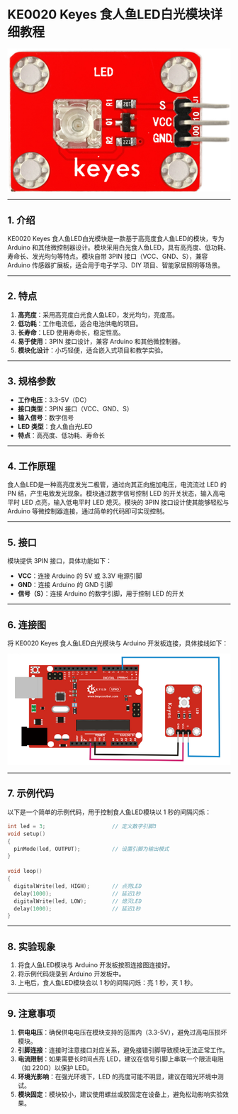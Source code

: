 # KE0020 Keyes 食人鱼LED白光模块详细教程

![image-20250312153423446](media/image-20250312153423446.png)

---

## **1. 介绍**

KE0020 Keyes 食人鱼LED白光模块是一款基于高亮度食人鱼LED的模块，专为 Arduino 和其他微控制器设计。模块采用白光食人鱼LED，具有高亮度、低功耗、寿命长、发光均匀等特点。模块自带 3PIN 接口（VCC、GND、S），兼容 Arduino 传感器扩展板，适合用于电子学习、DIY 项目、智能家居照明等场景。

---

## **2. 特点**

1. **高亮度**：采用高亮度白光食人鱼LED，发光均匀，亮度高。  
2. **低功耗**：工作电流低，适合电池供电的项目。  
3. **长寿命**：LED 使用寿命长，稳定性高。  
4. **易于使用**：3PIN 接口设计，兼容 Arduino 和其他微控制器。  
5. **模块化设计**：小巧轻便，适合嵌入式项目和教学实验。

---

## **3. 规格参数**

- **工作电压**：3.3-5V（DC）  
- **接口类型**：3PIN 接口（VCC、GND、S）  
- **输入信号**：数字信号  
- **LED 类型**：食人鱼白光LED  
- **特点**：高亮度、低功耗、寿命长  

---

## **4. 工作原理**

食人鱼LED是一种高亮度发光二极管，通过向其正向施加电压，电流流过 LED 的 PN 结，产生电致发光现象。模块通过数字信号控制 LED 的开关状态，输入高电平时 LED 点亮，输入低电平时 LED 熄灭。模块的 3PIN 接口设计使其能够轻松与 Arduino 等微控制器连接，通过简单的代码即可实现控制。

---

## **5. 接口**

模块提供 3PIN 接口，具体功能如下：  
- **VCC**：连接 Arduino 的 5V 或 3.3V 电源引脚  
- **GND**：连接 Arduino 的 GND 引脚  
- **信号（S）**：连接 Arduino 的数字引脚，用于控制 LED 的开关  

---

## **6. 连接图**

将 KE0020 Keyes 食人鱼LED白光模块与 Arduino 开发板连接，具体接线如下：  

![image-20250319095623175](media/image-20250319095623175.png)

---

## **7. 示例代码**

以下是一个简单的示例代码，用于控制食人鱼LED模块以 1 秒的间隔闪烁：

```cpp
int led = 3;                     // 定义数字引脚3
void setup()
{
  pinMode(led, OUTPUT);          // 设置引脚为输出模式
}

void loop()
{
  digitalWrite(led, HIGH);       // 点亮LED
  delay(1000);                   // 延迟1秒
  digitalWrite(led, LOW);        // 熄灭LED
  delay(1000);                   // 延迟1秒
}
```

---

## **8. 实验现象**

1. 将食人鱼LED模块与 Arduino 开发板按照连接图连接好。  
2. 将示例代码烧录到 Arduino 开发板中。  
3. 上电后，食人鱼LED模块会以 1 秒的间隔闪烁：亮 1 秒，灭 1 秒。  

---

## **9. 注意事项**

1. **供电电压**：确保供电电压在模块支持的范围内（3.3-5V），避免过高电压损坏模块。  
2. **引脚连接**：连接时注意接口对应关系，避免接错引脚导致模块无法正常工作。  
3. **电流限制**：如果需要长时间点亮 LED，建议在信号引脚上串联一个限流电阻（如 220Ω）以保护 LED。  
4. **环境光影响**：在强光环境下，LED 的亮度可能不明显，建议在暗光环境中测试。  
5. **模块固定**：模块较小，建议使用螺丝或胶固定在设备上，避免松动影响实验效果。  


